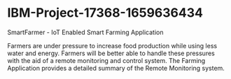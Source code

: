 # IBM-Project-17368-1659636434

SmartFarmer - IoT Enabled Smart Farming Application

Farmers are under pressure to increase food production while using less water and energy.
Farmers will be better able to handle these pressures with the aid of a remote monitoring and control system.
The Farming Application provides a detailed summary of the Remote Monitoring system.
